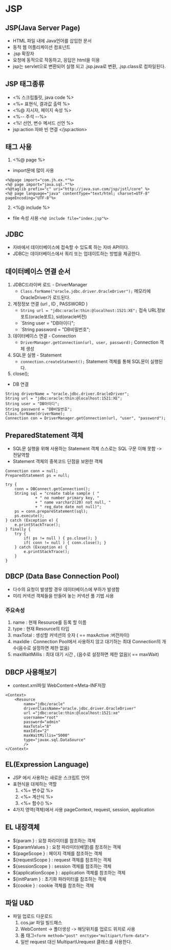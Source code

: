 # JSP

## JSP(Java Server Page)
- HTML 파일 내에 Java언어를 삽입한 문서
- 동적 웹 어플리케이션 컴포넌트
- .jsp 확장자
- 요청에 동적으로 작동하고, 응답은 html을 이용
- jsp는 servlet으로 변환되어 실행 되고 .jsp.java로 변환, .jsp.class로 컴파일된다.
  
## JSP 태그종류
- <% 스크립틀릿, java code %>
- <%= 표현식, 결과값 출력 %>
- <%@ 지시자, 페이지 속성 %>
- <%-- 주석 --%>
- <%! 선언, 변수 메서드 선언 %>
- jsp:action 자바 빈 연결 </jsp:action>

## 태그 사용
1. <%@ page %>
- import문에 많이 사용
~~~
<%@page import="com.jh.ex.*"%>
<%@ page import="java.sql.*"%>
<%@taglib prefix="c" uri="http://java.sun.com/jsp/jstl/core" %>
<%@ page language="java" contentType="text/html; charset=UTF-8" pageEncoding="UTF-8"%>
~~~

2. <%@ include %>
- file 속성 사용
`<%@ include file="index.jsp"%>`

## JDBC
- 자바에서 데이터베이스에 접속할 수 있도록 하는 자바 API이다. 
- JDBC는 데이터베이스에서 쿼리 또는 업데이트하는 방법을 제공한다.

## 데이터베이스 연결 순서
1. JDBC드라이버 로드 - DriverManager
    - `Class.forName("oracle.jdbc.driver.OracleDriver");` 메모리에 OracleDriver가 로드된다.
2. 계정정보 연결 (url , ID , PASSWORD )
    - `String url = "jdbc:oracle:thin:@localhost:1521:XE";` 접속 URL정보 포트(oracle포트), sid(oracle버전)
    - `String user = "DB아이디";
    - `String password = "DB비밀번호";
3. 데이터베이스 연결 - Connection
    - `DriverManager.getConnection(url, user, password);` Connection 객체 생성
4. SQL문 실행 - Statement
    - `connection.createStatment();` Statement 객체를 통해 SQL문이 실행된다.
5. close();

- DB 연결
~~~
String driverName = "oracle.jdbc.driver.OracleDriver";
String url = "jdbc:oracle:thin:@localhost:1521:XE";
String user = "DB아이디";
String password = "DB비밀번호";
Class.forName(driverName);
Connection con = DriverManager.getConnection(url, "user", "password"); 
~~~

## PreparedStatement 객체
- SQL문 실행을 위해 사용하는 Statement 객체 스스로는 SQL 구문 이해 못함 -> 전달역할
- Statement 객체의 중복코드 단점을 보완한 객체
~~~
Connection conn = null;					
PreparedStatement ps = null;

try {
	conn = DBConnect.getConnection();
	String sql = "create table sample ( " 
			 + " no number primary key, "
			 + " name varchar2(20) not null, "
			 + " reg_date date not null)";
	ps = conn.prepareStatement(sql);
	ps.execute();
} catch (Exception e) {
	e.printStackTrace();
} finally {
	try {
		if( ps != null ) { ps.close(); }
		if( conn != null ) { conn.close(); }
	} catch (Exception e) {
		e.printStackTrace();
	}
}
~~~

## DBCP (Data Base Connection Pool)
- 다수의 요청이 발생할 경우 데이터베이스에 부하가 발생함
- 미리 커넥션 객체들을 만들어 놓는 커넥션 풀 기법 사용

### 주요속성
1. name : 현재 Resource를 등록 할 이름
2. type : 현재 Resource의 타입
3. maxTotal : 생성할 커넥션의 숫자 ( == maxActive :버전차이)
4. maxIdle :  Connection Pool에서 사용하지 않고 대기하는 최대 Connection의 개수(음수로 설정하면 제한 없음)
5. maxWaitMillis : 최대 대기 시간 , (음수로 설정하면 제한 없음)( == maxWait)

## DBCP 사용해보기
- context.xml파일 WebContent->Meta-INF저장
~~~
<Context>
	<Resource
		name="jdbc/oracle"
		driverClassName="oracle.jdbc.driver.OracleDriver"
		url ="jdbc:oracle:thin:@localhost:1521:xe"
		username="root"
		password="admin"
		maxTotal="8"
		maxIdle="2"
		maxWaitMillis="5000"
		type="javax.sql.DataSource"
		/>
</Context>
~~~

## EL(Expression Language)
- JSP 에서 사용하는 새로운 스크립트 언어
- 표현식을 대체하는 역할 
	1. <%= 변수값 %>
	2. <%= 계산식 %>
	3. <%= 함수() %>
- 4가지 영역(객체)에서 사용
pageContext, request, session, application

## EL 내장객체
- ${param } : 요청 파라미터를 참조하는 객체
- ${paramValues } : 요청 파라미터(배열)를 참조하는 객체
- ${pageScope } : 페이지 객체를 참조하는 객체
- ${requestScope } : request 객체를 참조하는 객체
- ${sessionScope } : session 객체를 참조하는 객체
- ${applicationScope } : application 객체를 참조하는 객체
- ${initParam } : 초기화 파라미터를 참조하는 객체
- ${cookie } : cookie 객체를 참조하는 객체

## 파일 U&D
- 파일 업로드 다운로드
	1. cos.jar 파일 빌드패스
	2. WebContent -> 폴더생성 -> 해당위치를 업로드 위치로 사용
	3. 폼 태그`<form method="post" enctype="multipart/form-data">`
	4. 일반 request 대신 MultipartUrequest 클래스를 사용한다.
